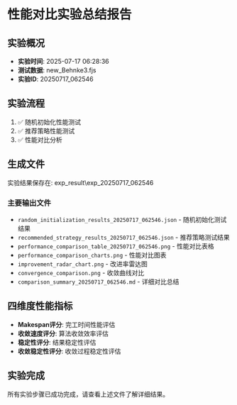 # 性能对比实验总结报告

## 实验概况
- **实验时间**: 2025-07-17 06:28:36
- **测试数据**: new_Behnke3.fjs
- **实验ID**: 20250717_062546

## 实验流程
1. ✅ 随机初始化性能测试
2. ✅ 推荐策略性能测试
3. ✅ 性能对比分析

## 生成文件
实验结果保存在: exp_result\exp_20250717_062546

### 主要输出文件
- `random_initialization_results_20250717_062546.json` - 随机初始化测试结果
- `recommended_strategy_results_20250717_062546.json` - 推荐策略测试结果
- `performance_comparison_table_20250717_062546.png` - 性能对比表格
- `performance_comparison_charts.png` - 性能对比图表
- `improvement_radar_chart.png` - 改进率雷达图
- `convergence_comparison.png` - 收敛曲线对比
- `comparison_summary_20250717_062546.md` - 详细对比总结

## 四维度性能指标
- **Makespan评分**: 完工时间性能评估
- **收敛速度评分**: 算法收敛效率评估
- **稳定性评分**: 结果稳定性评估
- **收敛稳定性评分**: 收敛过程稳定性评估

## 实验完成
所有实验步骤已成功完成，请查看上述文件了解详细结果。
